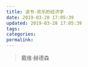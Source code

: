 ```yaml
---
title: 读书·欢乐的经济学
date: 2019-03-28 17:05:39
updated: 2019-03-28 17:05:39
tags:
categories:
permalink:
---
```


> 戴维·赫德森